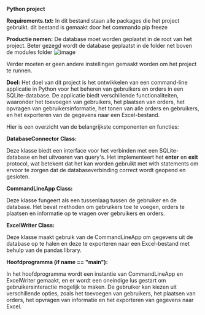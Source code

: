 **Python project**

**Requirements.txt:**
In dit bestand staan alle packages die het project gebruikt. dit bestand is gemaakt door het commando pip freeze

**Productie nemen:**
De database moet worden geplaatst in de root van het project. Beter gezegd wordt de database geplaatst in de folder net boven de modules folder
![image](https://github.com/mitchelldevaere/PythonProject/assets/91076821/5d2afd3f-37e3-43de-9753-84520032e774)

Verder moeten er geen andere instellingen gemaakt worden om het project te runnen.

**Doel:**
Het doel van dit project is het ontwikkelen van een command-line applicatie in Python voor het beheren van gebruikers en orders in een SQLite-database. De applicatie biedt verschillende functionaliteiten, waaronder het toevoegen van gebruikers, het plaatsen van orders, het opvragen van gebruikersinformatie, het tonen van alle orders en gebruikers, en het exporteren van de gegevens naar een Excel-bestand.

Hier is een overzicht van de belangrijkste componenten en functies:

**DatabaseConnector Class:**

Deze klasse biedt een interface voor het verbinden met een SQLite-database en het uitvoeren van query's. Het implementeert het __enter__ en __exit__ protocol, wat betekent dat het kan worden gebruikt met with statements om ervoor te zorgen dat de databaseverbinding correct wordt geopend en gesloten.

**CommandLineApp Class:**

Deze klasse fungeert als een tussenlaag tussen de gebruiker en de database. Het bevat methoden om gebruikers toe te voegen, orders te plaatsen en informatie op te vragen over gebruikers en orders.

**ExcelWriter Class:**

Deze klasse maakt gebruik van de CommandLineApp om gegevens uit de database op te halen en deze te exporteren naar een Excel-bestand met behulp van de pandas library.

**Hoofdprogramma (if name == "main"):**

In het hoofdprogramma wordt een instantie van CommandLineApp en ExcelWriter gemaakt, en er wordt een oneindige lus gestart om gebruikersinteractie mogelijk te maken. De gebruiker kan kiezen uit verschillende opties, zoals het toevoegen van gebruikers, het plaatsen van orders, het opvragen van informatie en het exporteren van gegevens naar Excel.
